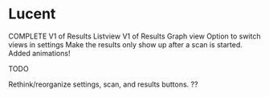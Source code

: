 # Lucent
COMPLETE
V1 of Results Listview
V1 of Results Graph view
Option to switch views in settings
Make the results only show up after a scan is started. 
Added animations!

TODO


Rethink/reorganize settings, scan, and results buttons. ??

